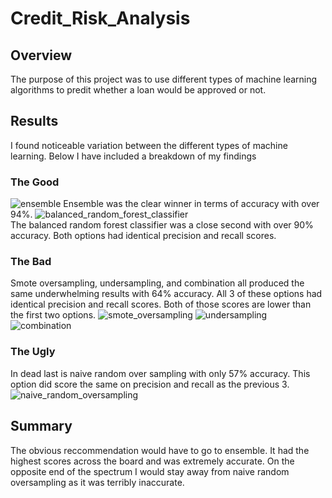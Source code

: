 # Credit_Risk_Analysis

## Overview
The purpose of this project was to use different types of machine learning algorithms to predit whether a loan would be approved or not. 

## Results
I found noticeable variation between the different types of machine learning. Below I have included a breakdown of my findings

### The Good
![ensemble](https://user-images.githubusercontent.com/83841580/137664759-49ef1726-5f9e-4966-9ce4-7dc1199cd824.jpg)
Ensemble was the clear winner in terms of accuracy with over 94%.
![balanced_random_forest_classifier](https://user-images.githubusercontent.com/83841580/137664768-caa0bc4e-c2b1-4654-8c47-077a4ad46bd9.jpg)  
The balanced random forest classifier was a close second with over 90% accuracy. Both options had identical precision and recall scores.

### The Bad
Smote oversampling, undersampling, and combination all produced the same underwhelming results with 64% accuracy. All 3 of these options had identical precision and recall scores. Both of those scores are lower than the first two options.
![smote_oversampling](https://user-images.githubusercontent.com/83841580/137664739-471aa147-2c53-4fb9-938e-01f04922655b.jpg)
![undersampling](https://user-images.githubusercontent.com/83841580/137664741-ee812376-ec59-441e-b3a7-b6d28db39f9b.jpg)
![combination](https://user-images.githubusercontent.com/83841580/137664770-4159500c-0ddb-4313-a11e-e96a57c19123.jpg)


### The Ugly
In dead last is naive random over sampling with only 57% accuracy. This option did score the same on precision and recall as the previous 3.
![naive_random_oversampling](https://user-images.githubusercontent.com/83841580/137664751-48755335-07ae-477e-b137-e3bccf062ccc.jpg)

## Summary
The obvious reccommendation would have to go to ensemble. It had the highest scores across the board and was extremely accurate. On the opposite end of the spectrum I would stay away from naive random oversampling as it was terribly inaccurate. 


